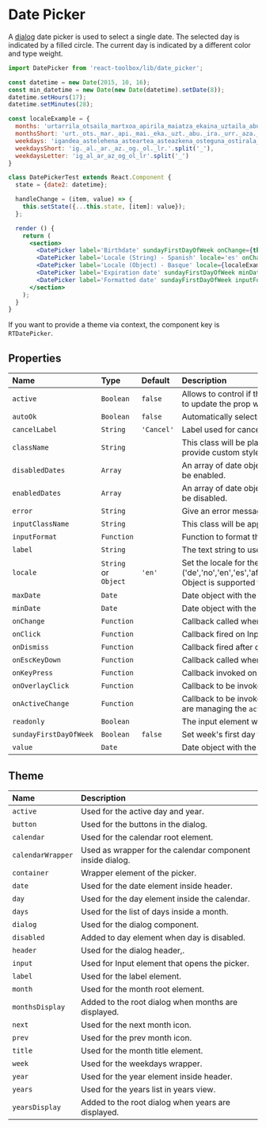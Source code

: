 # Date Picker

A [dialog](https://material.google.com/components/pickers.html#pickers-date-pickers) date  picker is used to select a single date. The selected day is indicated by a filled circle. The current day is indicated by a different color and type weight.

<!-- example -->
```jsx
import DatePicker from 'react-toolbox/lib/date_picker';

const datetime = new Date(2015, 10, 16);
const min_datetime = new Date(new Date(datetime).setDate(8));
datetime.setHours(17);
datetime.setMinutes(28);

const localeExample = {
  months: 'urtarrila_otsaila_martxoa_apirila_maiatza_ekaina_uztaila_abuztua_iraila_urria_azaroa_abendua'.split('_'),
  monthsShort: 'urt._ots._mar._api._mai._eka._uzt._abu._ira._urr._aza._abe.'.split('_'),
  weekdays: 'igandea_astelehena_asteartea_asteazkena_osteguna_ostirala_larunbata'.split('_'),
  weekdaysShort: 'ig._al._ar._az._og._ol._lr.'.split('_'),
  weekdaysLetter: 'ig_al_ar_az_og_ol_lr'.split('_')
}

class DatePickerTest extends React.Component {
  state = {date2: datetime};

  handleChange = (item, value) => {
    this.setState({...this.state, [item]: value});
  };

  render () {
    return (
      <section>
        <DatePicker label='Birthdate' sundayFirstDayOfWeek onChange={this.handleChange.bind(this, 'date1')} value={this.state.date1} />
        <DatePicker label='Locale (String) - Spanish' locale='es' onChange={this.handleChange.bind(this, 'date1')} value={this.state.date1} />
        <DatePicker label='Locale (Object) - Basque' locale={localeExample} onChange={this.handleChange.bind(this, 'date1')} value={this.state.date1} />
        <DatePicker label='Expiration date' sundayFirstDayOfWeek minDate={min_datetime} onChange={this.handleChange.bind(this, 'date2')} value={this.state.date2} />
        <DatePicker label='Formatted date' sundayFirstDayOfWeek inputFormat={(value) => `${value.getDate()}/${value.getMonth() + 1}/${value.getFullYear()}`} onChange={this.handleChange.bind(this, 'date3')} value={this.state.date3} />
      </section>
    );
  }
}
```

If you want to provide a theme via context, the component key is `RTDatePicker`.

## Properties

| Name            | Type            | Default       | Description |
|:-----|:-----|:-----|:-----|
| `active`        | `Boolean`       | `false`       | Allows to control if the picker should be shown from outside. Use `onActiveChange` to update the prop when the Dialog is closed. |
| `autoOk`        | `Boolean`       | `false`       | Automatically selects a date upon clicking on a day. |
| `cancelLabel`   | `String`        | `'Cancel'`    | Label used for cancel button on date picker dialog. |
| `className`     | `String`        |               | This class will be placed at the top of the `DatePickerDialog` component so you can provide custom styles.|
| `disabledDates` | `Array`         |               | An array of date objects which will be disabled in the calendar. All other dates will be enabled.|
| `enabledDates`  | `Array`         |               | An array of date objects which will be enabled in the calendar. All other dates will be disabled.|
| `error`         | `String`        |               | Give an error message to display under the field.|
| `inputClassName`| `String`        |               | This class will be applied to `Input` component of `DatePicker`. |
| `inputFormat`   | `Function`      |               | Function to format the date displayed on the input. |
| `label`         | `String`        |               | The text string to use for the floating label element in the input component.|
| `locale`        | `String` or `Object` | `'en'`     | Set the locale for the date picker dialog ('de','no','en','es','af','ar','be','bg','bn','bo','br','bs','ca','gl','eu','pt','it','fr','ru','ua'). Object is supported too (see example above). |
| `maxDate`       | `Date`          |               | Date object with the maximum selectable date. |
| `minDate`       | `Date`          |               | Date object with the minimum selectable date. |
| `onChange`      | `Function`      |               | Callback called when the picker value is changed.|
| `onClick`       | `Function`      |               | Callback fired on Input click.|
| `onDismiss`     | `Function`      |               | Callback fired after dismissing the Dialog.|
| `onEscKeyDown`  | `Function`      |               | Callback called when the ESC key is pressed with the overlay active. |
| `onKeyPress`    | `Function`      |               | Callback invoked on Input key press.
| `onOverlayClick`| `Function`      |               | Callback to be invoked when the dialog overlay is clicked.|
| `onActiveChange`| `Function`      |               | Callback to be invoked when the active state is changed internally.  Use this if you are managing the `active` property yourself.|
| `readonly`      | `Boolean`       |               | The input element will be readonly and look like disabled.|
| `sundayFirstDayOfWeek` | `Boolean`| `false`       | Set week's first day to Sunday. Default week's first day is Monday ([ISO 8601](https://en.wikipedia.org/wiki/ISO_8601#Week_dates)). |
| `value`         | `Date`          |               | Date object with the currently selected date. |

## Theme

| Name     | Description|
|:---------|:-----------|
| `active` | Used for the active day and year.|
| `button` | Used for the buttons in the dialog.|
| `calendar` | Used for the calendar root element.|
| `calendarWrapper` | Used as wrapper for the calendar component inside dialog.|
| `container` | Wrapper element of the picker.|
| `date` | Used for the date element inside header.|
| `day` | Used for the day element inside the calendar.|
| `days` | Used for the list of days inside a month.|
| `dialog` | Used for the dialog component.|
| `disabled` | Added to day element when day is disabled.|
| `header` | Used for the dialog header,.|
| `input` | Used for Input element that opens the picker.|
| `label` | Used for the label element.|
| `month` | Used for the month root element.|
| `monthsDisplay` | Added to the root dialog when months are displayed.|
| `next` | Used for the next month icon.|
| `prev` | Used for the prev month icon.|
| `title` | Used for the month title element.|
| `week` | Used for the weekdays wrapper.|
| `year` | Used for the year element inside header.|
| `years` | Used for the years list in years view.|
| `yearsDisplay` | Added to the root dialog when years are displayed.|
